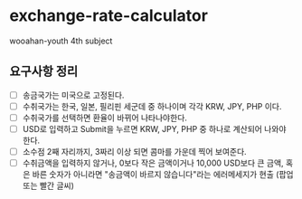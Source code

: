 # exchange-rate-calculator
wooahan-youth 4th subject

## 요구사항 정리
- [ ] 송금국가는 미국으로 고정된다.
- [ ] 수취국가는 한국, 일본, 필리핀 세군데 중 하나이며 각각 KRW, JPY, PHP 이다.
- [ ] 수취국가를 선택하면 환율이 바뀌어 나타나야한다.
- [ ] USD로 입력하고 Submit을 누르면 KRW, JPY, PHP 중 하나로 계산되어 나와야 한다.
- [ ] 소수점 2째 자리까지, 3짜리 이상 되면 콤마를 가운데 찍어 보여준다.
- [ ] 수취금액을 입력하지 않거나, 0보다 작은 금액이거나 10,000 USD보다 큰 금액, 혹은 바른 숫자가 아니라면 "송금액이 바르지 않습니다"라는 에러메세지가 현출 (팝업 또는 빨간 글씨)

